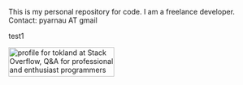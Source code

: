 This is my personal repository for code. I am a freelance developer. Contact: pyarnau AT gmail

test1

<a href='http://stackoverflow.com/users/188031/tokland'>
<img src='http://stackoverflow.com/users/flair/188031.png' alt='profile for tokland at Stack Overflow, Q&A for professional and enthusiast programmers' title='profile for tokland at Stack Overflow, Q&A for professional and enthusiast programmers' width='208' height='58'>
